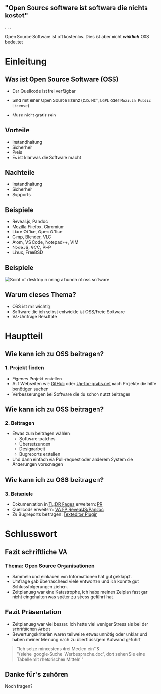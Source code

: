 "Open Source software ist software die nichts kostet"
-----------------------------------------------------

. . .

Open Source Software ist oft kostenlos. Dies ist aber nicht
***wirklich*** OSS bedeutet

Einleitung
==========

Was ist Open Source Software (OSS)
----------------------------------

-   Der Quellcode ist frei verfügbar

-   Sind mit einer Open Source lizenz (z.b. `MIT`, `LGPL` oder
    `Mozilla Public License`)

-   Muss nicht gratis sein

Vorteile
--------

-   Instandhaltung
-   Sicherheit
-   Preis
-   Es ist klar was die Software macht

Nachteile
---------

-   Instandhaltung
-   Sicherheit
-   Supports

Beispiele
---------

-   Reveal.js, Pandoc
-   Mozilla Firefox, Chromium
-   Libre Office, Open Office
-   Gimp, Blender, VLC
-   Atom, VS Code, Notepad++, VIM
-   NodeJS, GCC, PHP
-   Linux, FreeBSD

Beispiele
---------

![Scrot of desktop running a bunch of oss
software](https://i.neat.moe/bc6d61f35ba94a91.png)

Warum dieses Thema?
-------------------

-   OSS ist mir wichtig
-   Software die ich selbst entwickle ist OSS/Freie Software
-   VA-Umfrage Resultate

Hauptteil
=========

Wie kann ich zu OSS beitragen?
------------------------------

### 1. Projekt finden

-   Eigenes Projekt erstellen
-   Auf Webseiten wie [GitHub](https://github.com) oder
    [Up-for-grabs.net](http://up-for-grabs.net) nach Projekte die hilfe
    benötigen suchen
-   Verbesserungen bei Software die du schon nutzt beitragen

Wie kann ich zu OSS beitragen?
------------------------------

### 2. Beitragen

-   Etwas zum beitragen wählen
    -   Software-patches
    -   Übersetzungen
    -   Designarbeit
    -   Bugreports erstellen
-   Und dann einfach via Pull-request oder anderem System die Änderungen
    vorschlagen

Wie kann ich zu OSS beitragen?
------------------------------

### 3. Beispiele

-   Dokumentation in [TL;DR Pages](https://github.com/tldr-pages/tldr)
    erweitern: [PR](https://github.com/tldr-pages/tldr/pull/1893)
-   Quellcode erweitern: [VA PP
    RevealJS/Pandoc](https://github.com/fuerbringer/efz-va/pull/1)
-   Zu Bugreports beitragen: [Texteditor
    Plugin](https://github.com/HelloWorld017/atom-discord/issues/32)

Schlusswort
===========

Fazit schriftliche VA
---------------------

### Thema: Open Source Organisationen

-   Sammeln und einbauen von Informationen hat gut geklappt.
-   Umfrage gab überraschend viele Antworten und ich konnte gut
    Schlussfolgerungen ziehen.
-   Zeitplanung war eine Katastrophe, ich habe meinen Zeiplan fast gar
    nicht eingehalten was später zu stress geführt hat.

Fazit Präsentation
------------------

-   Zeitplanung war viel besser. Ich hatte viel weniger Stress als bei
    der schriftlichen Arbeit
-   Bewertungskriterien waren teilweise etwas unnötig oder unklar und
    haben meiner Meinung nach zu überflüssigem Aufwand geführt

> "Ich setze mindestens drei Medien ein" &<br/> "(siehe: google-Suche
> 'Werbesprache.doc', dort sehen Sie eine Tabelle mit rhetorischen
> Mitteln)"

Danke für's zuhören
-------------------

Noch fragen?
